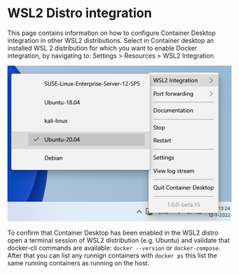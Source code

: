 # WSL2 Distro integration

This page contains information on how to configure Container Desktop integration in other WSL2 distributions.
Select in Container desktop an installed WSL 2 distribution for which you want to enable Docker integration, by navigating to: Settings > Resources > WSL2 Integration

![WSL2 Distro Integration](../static/img/container-desktop-wsl2-distro-integration.png)

To confirm that Container Desktop has been enabled in the WSL2 distro open a terminal session of WSL2 distribution (e.g. Ubuntu) and validate that docker-cli commands are available: ```docker --version``` or ```docker-compose```. After that you can list any runnign containers with ```docker ps``` this list the same running containers as running on the host. 
